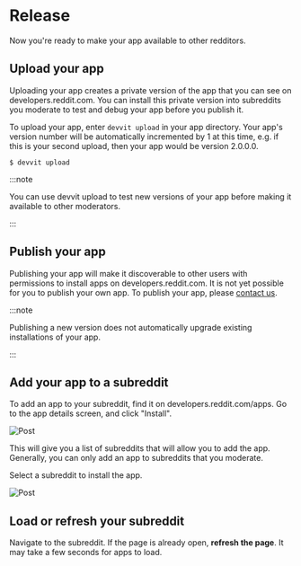 # Release

Now you're ready to make your app available to other redditors.

## Upload your app

Uploading your app creates a private version of the app that you can see on developers.reddit.com. You can install this private version into subreddits you moderate to test and debug your app before you publish it.

To upload your app, enter `devvit upload` in your app directory. Your app's version number will be automatically incremented by 1 at this time, e.g. if this is your second upload, then your app would be version 2.0.0.0.

```
$ devvit upload
```

:::note

You can use devvit upload to test new versions of your app before making it available to other moderators.

:::

## Publish your app

Publishing your app will make it discoverable to other users with permissions to install apps on developers.reddit.com. It is not yet possible for you to publish your own app. To publish your app, please [contact us](https://reddit.com/message/compose/?to=/r/Devvit).

:::note

Publishing a new version does not automatically upgrade existing installations of your app.

:::

## Add your app to a subreddit

To add an app to your subreddit, find it on developers.reddit.com/apps. Go to the app details screen, and click "Install".

![Post](./assets/install-app-button.png)

This will give you a list of subreddits that will allow you to add the app. Generally, you can only add an app to subreddits that you moderate.

Select a subreddit to install the app.

![Post](./assets/communities-install-list.png)

## Load or refresh your subreddit

Navigate to the subreddit. If the page is already open, **refresh the page**. It may take a few seconds for apps to load.
